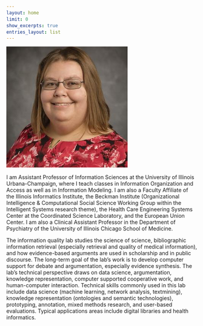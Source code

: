 ```yaml
---
layout: home
limit: 0
show_excerpts: true
entries_layout: list
---
```


![image of Jodi](/images/jodi_schneider.jpg "Jodi Schneider")

I am Assistant Professor of Information Sciences at the University of
Illinois Urbana-Champaign, where I teach classes in Information
Organization and Access as well as in Information Modeling. I am also a
Faculty Affiliate of the Illinois Informatics Institute, the Beckman
Institute (Organizational Intelligence & Computational Social Science
Working Group within the Intelligent Systems research theme), the Health
Care Engineering Systems Center at the Coordinated Science Laboratory,
and the European Union Center. I am also a Clinical Assistant Professor
in the Department of Psychiatry of the University of Illinois Chicago
School of Medicine.


The information quality lab studies the science of science,
bibliographic information retrieval (especially retrieval and quality of
medical information), and how evidence-based arguments are used in
scholarship and in public discourse. The long-term goal of the lab’s
work is to develop computer support for debate and argumentation,
especially evidence synthesis. The lab’s technical perspective draws on
data science, argumentation, knowledge representation, computer
supported cooperative work, and human-computer interaction. Technical
skills commonly used in this lab include data science (machine learning,
network analysis, textmining), knowledge representation (ontologies and
semantic technologies), prototyping, annotation, mixed methods research,
and user-based evaluations. Typical applications areas include digital
libraries and health informatics.
